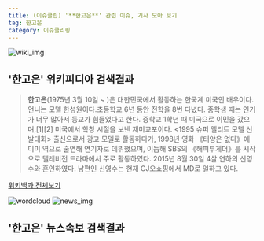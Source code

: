 ```yaml
---
title: (이슈클립) '**한고은**' 관련 이슈, 기사 모아 보기
tag: 한고은
category: 이슈클리핑
---
```

![wiki_img](https://user-images.githubusercontent.com/42597476/44503234-41136a80-a6d0-11e8-9071-6fc6418eafe4.png)
## **'**한고은**'** 위키피디아 검색결과
>**한고은**(1975년 3월 10일 ~ )은 대한민국에서 활동하는 한국계 미국인 배우이다. 언니는 모델 한성원이다.초등학교 6년 동안 전학을 8번 다녔다. 중학생 때는 인기가 너무 많아서 등교가 힘들었다고 한다. 중학교 1학년 때 미국으로 이민을 갔으며,[1][2] 미국에서 학창 시절을 보낸 재미교포이다. <1995 슈퍼 엘리트 모델 선발대회> 출신으로서 광고 모델로 활동하다가, 1998년 영화 《태양은 없다》에 미미 역으로 출연해 연기자로 데뷔했으며, 이듬해 SBS의 《해피투게더》를 시작으로 텔레비전 드라마에서 주로 활동하였다. 2015년 8월 30일 4살 연하의 신영수와 혼인하였다. 남편인 신영수는 현재 CJ오쇼핑에서 MD로 일하고 있다.

<a href="https://ko.wikipedia.org/wiki/한고은" target="_blank">위키백과 전체보기</a>

![wordcloud](https://s3.ap-northeast-2.amazonaws.com/lyrics101-wordcloud/2018-09-24-1537779712.png)
![news_img](https://user-images.githubusercontent.com/42597476/44507050-1206f400-a6e4-11e8-8d98-7ffbfebb353f.png)
## **'**한고은**'** 뉴스속보 검색결과

